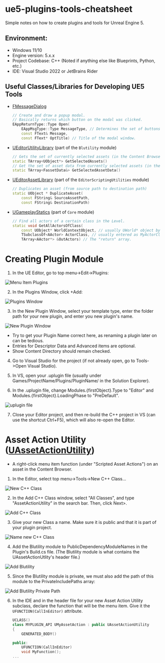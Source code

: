 # ue5-plugins-tools-cheatsheet
Simple notes on how to create plugins and tools for Unreal Engine 5.

## Environment:
- Windows 11/10
- Engine version: 5.x.x
- Project Codebase: C++ (Noted if anything else like Blueprints, Python, etc.)
- IDE: Visual Studio 2022 or JetBrains Rider

## Useful Classes/Libraries for Developing UE5 Tools
- [FMessageDialog](https://docs.unrealengine.com/5.2/en-US/API/Runtime/Core/Misc/FMessageDialog/)
    ```c++
    // Create and draw a popup modal.
    // Basically returns which button on the modal was clicked.
    EAppReturnType::Type Open(
        EAppMsgType::Type MessageType, // Determines the set of buttons in the modal.
        const FText& Message,
        const FText* OptTitle) // Title of the modal window.
    ```
- [UEditorUtilityLibrary](https://docs.unrealengine.com/5.2/en-US/API/Editor/Blutility/UEditorUtilityLibrary/) (part of the ```Blutility``` module)

    ```c++
    // Gets the set of currently selected assets (in the Content Browser)
    static TArray<UObject*> GetSelectedAssets()
    // Get the set of asset data from currently selected assets (in the Content Browser)
    static TArray<FassetData&> GetSelectedAssetData()
    ```
- [UEditorAssetLibrary](https://docs.unrealengine.com/4.26/en-US/API/Plugins/EditorScriptingUtilities/UEditorAssetLibrary/) (part of the ```EditorScriptingUtilities``` module)

    ```c++
    // Duplicates an asset (from source path to destination path)
    static UObject * DuplicateAsset(
        const FString& SourceAssetPath, 
        const FString& DestinationPath)
    ```

- [UGameplayStatics](https://docs.unrealengine.com/5.2/en-US/API/Runtime/Engine/Kismet/UGameplayStatics/) (part of ```Core``` module)

    ```c++
    // Find all actors of a certain class in the Level.
    static void GetAllActorsOfClass(
        const UObject* WorldContextObject, // usually UWorld* object by calling GEditor->GetEditorWorldContext().World()
        TSubclassOf<AActor> ActorClass, // usually entered as MyActorClass::StaticClass()
        TArray<AActor*> &OutActors) // The "return" array.
    ```
# Creating Plugin Module
1. In the UE Editor, go to top menu->Edit->Plugins:

![Menu Item Plugins](img/01_create_plugin.png "Plugins menu")

2. In the Plugins Window, click +Add:

![Plugins Window](img/02_create_plugin.png "Plugins window")

3. In the New Plugin Window, select your template type, enter the folder path for your new plugin, and enter you new plugin's name.

![New Plugin Window](img/03_create_plugin.png "New Plugin window")
    
- Try to get your Plugin Name correct here, as renaming a plugin later on can be tedious.
- Entries for Descriptor Data and Advanced items are optional.
- Show Content Directory should remain checked.

4. Go to Visual Studio for the project (if not already open, go to Tools->Open Visual Studio).

5. In VS, open your .uplugin file (usually under Games/ProjectName/Plugins/PluginName/ in the Solution Explorer).

6. In the .uplugin file, change Modules.{firstObject}.Type to "Editor" and Modules.{firstObject}.LoadingPhase to "PreDefault".

![uplugin file](img/04_create_plugin.png "uplugin file")

7. Close your Editor project, and then re-build the C++ project in VS (can use the shortcut Ctrl+F5), which will also re-open the Editor.

# Asset Action Utility ([UAssetActionUtility](https://docs.unrealengine.com/5.2/en-US/API/Editor/Blutility/UAssetActionUtility/))
- A right-click menu item function (under "Scripted Asset Actions") on an asset in the Content Browser.
1. In the Editor, select top menu->Tools->New C++ Class...

![New C++ Class](img/05_asset_action_utility.png "New C++ Class")

2. In the Add C++ Class window, select "All Classes", and type "AssetActionUtility" in the search bar.  Then, click Next>.

![Add C++ Class](img/06_asset_action_utility.png "Add C++ Class")

3. Give your new Class a name.  Make sure it is public and that it is part of your plugin project.

![Name new C++ Class](img/06a_asset_action_utility.png "Name new C++ Class")

4. Add the Blutility module to PublicDependencyModuleNames in the Plugin's Build.cs file.  (The Blutility module is what contains the UAssetActionUtlity's header file.)

![Add Blutility](img/07_asset_action_utility.png "Add Blutility")

5. Since the Blutility module is private, we must also add the path of this module to the PrivateIncludePaths array:

![Add Blutility Private Path](img/08_asset_action_utility.png "Add Blutility Private Path")

6. In the IDE and in the header file for your new Asset Action Utility subclass, declare the function that will be the menu item.  Give it the ```UFUNCTION(CallInEditor)``` attribute.

    ```c++
    UCLASS()
    class MYPLUGIN_API UMyAssetAction : public UAssetActionUtility
    {
        GENERATED_BODY()

    public:
        UFUNCTION(CallInEditor)
        void MyFunction();
    ...
    ```

